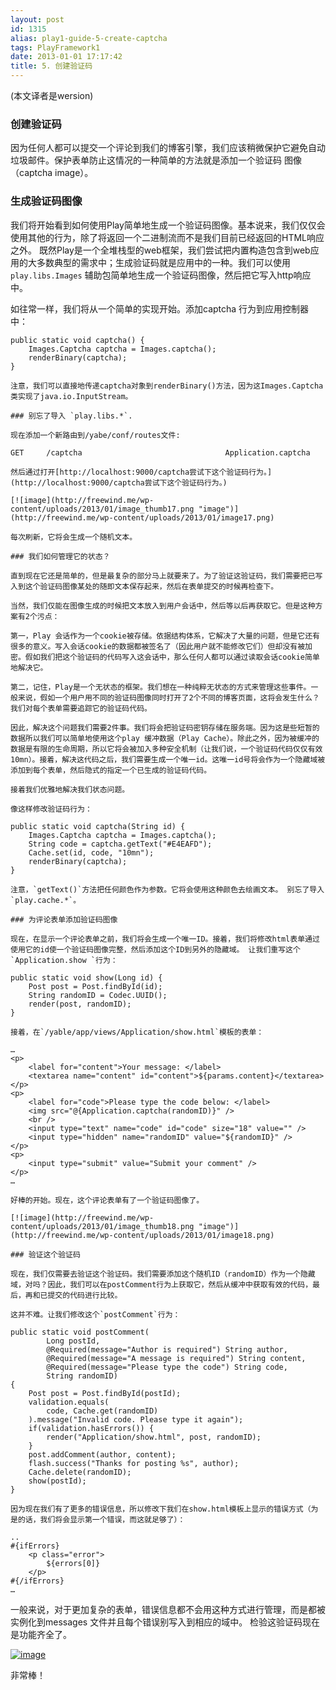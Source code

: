 ```yaml
---
layout: post
id: 1315
alias: play1-guide-5-create-captcha
tags: PlayFramework1
date: 2013-01-01 17:17:42
title: 5. 创建验证码
---
```


(本文译者是wersion)

### 创建验证码

因为任何人都可以提交一个评论到我们的博客引擎，我们应该稍微保护它避免自动垃圾邮件。保护表单防止这情况的一种简单的方法就是添加一个验证码 图像（captcha image）。

### 生成验证码图像

我们将开始看到如何使用Play简单地生成一个验证码图像。基本说来，我们仅仅会使用其他的行为，除了将返回一个二进制流而不是我们目前已经返回的HTML响应之外。 既然Play是一个全堆栈型的web框架，我们尝试把内置构造包含到web应用的大多数典型的需求中；生成验证码就是应用中的一种。我们可以使用`play.libs.Images` 辅助包简单地生成一个验证码图像，然后把它写入http响应中。

如往常一样，我们将从一个简单的实现开始。添加captcha 行为到应用控制器中：

    public static void captcha() {
        Images.Captcha captcha = Images.captcha();
        renderBinary(captcha);
    }

    注意，我们可以直接地传递captcha对象到renderBinary()方法，因为这Images.Captcha类实现了java.io.InputStream。

    ### 别忘了导入 `play.libs.*`.

    现在添加一个新路由到/yabe/conf/routes文件:

    GET     /captcha                                Application.captcha

    然后通过打开[http://localhost:9000/captcha尝试下这个验证码行为。](http://localhost:9000/captcha尝试下这个验证码行为。)

    [![image](http://freewind.me/wp-content/uploads/2013/01/image_thumb17.png "image")](http://freewind.me/wp-content/uploads/2013/01/image17.png)

    每次刷新，它将会生成一个随机文本。

    ### 我们如何管理它的状态？

    直到现在它还是简单的，但是最复杂的部分马上就要来了。为了验证这验证码，我们需要把已写入到这个验证码图像某处的随即文本保存起来，然后在表单提交的时候再检查下。

    当然，我们仅能在图像生成的时候把文本放入到用户会话中，然后等以后再获取它。但是这种方案有2个污点：

    第一，Play 会话作为一个cookie被存储。依据结构体系，它解决了大量的问题，但是它还有很多的意义。写入会话cookie的数据都被签名了（因此用户就不能修改它们）但却没有被加密。假如我们把这个验证码的代码写入这会话中，那么任何人都可以通过读取会话cookie简单地解决它。

    第二，记住，Play是一个无状态的框架。我们想在一种纯粹无状态的方式来管理这些事件。一般来说，假如一个用户用不同的验证码图像同时打开了2个不同的博客页面，这将会发生什么？我们对每个表单需要追踪它的验证码代码。

    因此，解决这个问题我们需要2件事。我们将会把验证码密钥存储在服务端。因为这是些短暂的数据所以我们可以简单地使用这个play 缓冲数据（Play Cache）。除此之外，因为被缓冲的数据是有限的生命周期，所以它将会被加入多种安全机制（让我们说，一个验证码代码仅仅有效10mn）。接着，解决这代码之后，我们需要生成一个唯一id。这唯一id号将会作为一个隐藏域被添加到每个表单，然后隐式的指定一个已生成的验证码代码。

    接着我们优雅地解决我们状态问题。

    像这样修改验证码行为：

    public static void captcha(String id) {
        Images.Captcha captcha = Images.captcha();
        String code = captcha.getText("#E4EAFD");
        Cache.set(id, code, "10mn");
        renderBinary(captcha);
    }

    注意，`getText()`方法把任何颜色作为参数。它将会使用这种颜色去绘画文本。 别忘了导入`play.cache.*`。

    ### 为评论表单添加验证码图像

    现在，在显示一个评论表单之前，我们将会生成一个唯一ID。接着，我们将修改html表单通过使用它的id使一个验证码图像完整，然后添加这个ID到另外的隐藏域。 让我们重写这个 `Application.show `行为：

    public static void show(Long id) {
        Post post = Post.findById(id);
        String randomID = Codec.UUID();
        render(post, randomID);
    }

    接着，在`/yable/app/views/Application/show.html`模板的表单：

    …
    <p>
        <label for="content">Your message: </label>
        <textarea name="content" id="content">${params.content}</textarea>
    </p>
    <p>
        <label for="code">Please type the code below: </label>
        <img src="@{Application.captcha(randomID)}" />
        <br />
        <input type="text" name="code" id="code" size="18" value="" />
        <input type="hidden" name="randomID" value="${randomID}" />
    </p>
    <p>
        <input type="submit" value="Submit your comment" />
    </p>
    …

    好棒的开始。现在，这个评论表单有了一个验证码图像了。 

    [![image](http://freewind.me/wp-content/uploads/2013/01/image_thumb18.png "image")](http://freewind.me/wp-content/uploads/2013/01/image18.png)

    ### 验证这个验证码

    现在，我们仅需要去验证这个验证码。我们需要添加这个随机ID（randomID）作为一个隐藏域，对吗？因此，我们可以在postComment行为上获取它，然后从缓冲中获取有效的代码，最后，再和已提交的代码进行比较。

    这并不难。让我们修改这个`postComment`行为：

    public static void postComment(
            Long postId, 
            @Required(message="Author is required") String author, 
            @Required(message="A message is required") String content, 
            @Required(message="Please type the code") String code, 
            String randomID) 
    {
        Post post = Post.findById(postId);
        validation.equals(
            code, Cache.get(randomID)
        ).message("Invalid code. Please type it again");
        if(validation.hasErrors()) {
            render("Application/show.html", post, randomID);
        }
        post.addComment(author, content);
        flash.success("Thanks for posting %s", author);
        Cache.delete(randomID);
        show(postId);
    }

    因为现在我们有了更多的错误信息，所以修改下我们在show.html模板上显示的错误方式（为是的话，我们将会显示第一个错误，而这就足够了）：

    .. 
    #{ifErrors}
        <p class="error">
            ${errors[0]}
        </p>
    #{/ifErrors}
    …

一般来说，对于更加复杂的表单，错误信息都不会用这种方式进行管理，而是都被实例化到messages 文件并且每个错误别写入到相应的域中。 检验这验证码现在是功能齐全了。 

[![image](http://freewind.me/wp-content/uploads/2013/01/image_thumb19.png "image")](http://freewind.me/wp-content/uploads/2013/01/image19.png)

非常棒！
